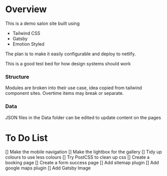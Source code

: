# Overview

This is a demo salon site built using

- Tailwind CSS
- Gatsby
- Emotion Styled

The plan is to make it easily configurable and deploy to netlify.

This is a good test bed for how design systems should work

### Structure

Modules are broken into their use case, idea copied from tailwind component sites.
Overtime items may break or separate.

### Data

JSON files in the Data folder can be edited to update content on the pages


# To Do List

[] Make the mobile navigation
[] Make the lightbox for the gallery
[] Tidy up colours to use less colours
[] Try PostCSS to clean up css
[] Create a booking page
[] Create a form success page
[] Add sitemap plugin
[] Add google maps plugin
[] Add Gatsby Image